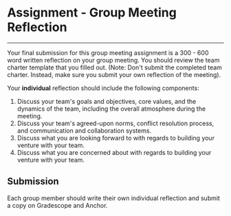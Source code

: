 # Assignment - Group Meeting Reflection

---

Your final submission for this group meeting assignment is a 300 - 600 word written reflection on your group meeting. You should review the team charter template that you filled out. (Note: Don't submit the completed team charter. Instead, make sure you submit your own reflection of the meeting).

Your **individual** reflection should include the following components:

1) Discuss your team's goals and objectives, core values, and the dynamics of the team, including the overall atmosphere during the meeting.
2) Discuss your team's agreed-upon norms, conflict resolution process, and communication and collaboration systems. 
3) Discuss what you are looking forward to with regards to building your venture with your team.
4) Discuss what you are concerned about with regards to  building your venture with your team.

## Submission

Each group member should write their own individual reflection and submit a copy on Gradescope and Anchor.
